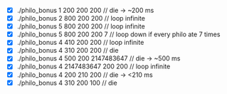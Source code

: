 - [x] ./philo_bonus 1 200 200 200           // die -> ~200 ms
- [x] ./philo_bonus 2 800 200 200           // loop infinite
- [x] ./philo_bonus 5 800 200 200           // loop infinite
- [x] ./philo_bonus 5 800 200 200 7         // loop down if every philo ate 7 times
- [x] ./philo_bonus 4 410 200 200           // loop infinite
- [x] ./philo_bonus 4 310 200 200           // die
- [x] ./philo_bonus 4 500 200 2147483647    // die -> ~500 ms
- [x] ./philo_bonus 4 2147483647 200 200    // loop infinite
- [x] ./philo_bonus 4 200 210 200           // die -> <210 ms
- [x] ./philo_bonus 4 310 200 100           // die